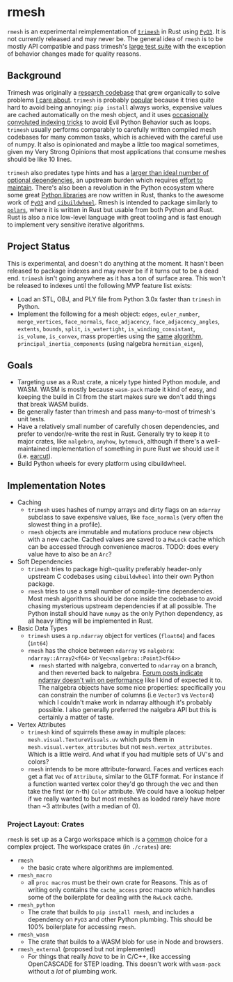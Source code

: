 # rmesh

`rmesh` is an experimental reimplementation of [`trimesh`](https://trimesh.org) in Rust using [`PyO3`](https://pyo3.rs). It is not currently released and may never be. The general idea of `rmesh` is to be mostly API compatible and pass trimesh's [large test suite](https://app.codecov.io/gh/mikedh/trimesh) with the exception of behavior changes made for quality reasons. 

## Background

Trimesh was originally a [research codebase](https://github.com/mikedh/ifab_archive) that grew organically to solve problems [I care about](https://carvewizard.com). `trimesh` is probably [popular](pypistats.org/packages/trimesh) because it tries quite hard to avoid being annoying: `pip install` always works, expensive values are cached automatically on the mesh object, and it uses [occasionally convoluted indexing tricks](https://github.com/mikedh/trimesh/blob/4c83215f3ad749c4d4596598dbb6bcc26c0647cf/trimesh/exchange/obj.py#L137-L151) to avoid Evil Python Behavior such as loops. `trimesh` usually performs comparably to carefully written compiled mesh codebases for many common tasks, which is achieved with the careful use of numpy. It also is opinionated and maybe a little too magical sometimes, given my Very Strong Opinions that most applications that consume meshes should be like 10 lines.

`trimesh` also predates type hints and has a [larger than ideal number of optional dependencies](https://trimesh.org/install.html#dependency-overview), an upstream burden which requires [effort to maintain](https://github.com/trimesh). There's also been a revolution in the Python ecosystem where some great [Python libraries](https://github.com/astral-sh/ruff) are now written in Rust, thanks to the awesome work of [`PyO3`](https://pyo3.rs) and [`cibuildwheel`](https://github.com/pypa/cibuildwheel). Rmesh is intended to package similarly to [`polars`](https://pola.rs/), where it is written in Rust but usable from both Python and Rust. Rust is also a nice low-level language with great tooling and is fast enough to implement very sensitive iterative algorithms.

## Project Status

This is experimental, and doesn't do anything at the moment. It hasn't been released to package indexes and may never be if it turns out to be a dead end. `trimesh` isn't going anywhere as it has a ton of surface area. This won't be released to indexes until the following MVP feature list exists:

- Load an STL, OBJ, and PLY file from Python 3.0x faster than `trimesh` in Python.
- Implement the following for a mesh object: `edges`, `euler_number`, `merge_vertices`, `face_normals`, `face_adjacency`, `face_adjacency_angles`, `extents`, `bounds`, `split`, `is_watertight`, `is_winding_consistant`, `is_volume`, `is_convex`, mass properties using the [same](https://github.com/mikedh/trimesh/blob/76b2bd31d32a1231320f8151d94f99e77ac8dc5b/trimesh/triangles.py#L214-L329) [algorithm](http://www.geometrictools.com/Documentation/PolyhedralMassProperties.pdf), `principal_inertia_components` (using nalgebra `hermitian_eigen`),

## Goals
- Targeting use as a Rust crate, a nicely type hinted Python module, and WASM. WASM is mostly because `wasm-pack` made it kind of easy, and keeping the build in CI from the start makes sure we don't add things that break WASM builds.
- Be generally faster than trimesh and pass many-to-most of trimesh's unit tests.
- Have a relatively small number of carefully chosen dependencies, and prefer to vendor/re-write the rest in Rust. Generally try to keep it to major crates, like `nalgebra`, `anyhow`, `bytemuck`, although if there's a well-maintained implementation of something in pure Rust we should use it (i.e. [earcut](https://github.com/ciscorn/earcut-rs)).
- Build Python wheels for every platform using cibuildwheel.


## Implementation Notes

- Caching
  - `trimesh` uses hashes of numpy arrays and dirty flags on an `ndarray` subclass to save expensive values, like `face_normals` (very often the slowest thing in a profile).
  - `rmesh` objects are immutable and mutations produce new objects with a new cache. Cached values are saved to a `RwLock` cache which can be accessed through convenience macros. TODO: does every value have to also be an `Arc`?
- Soft Dependencies
  - `trimesh` tries to package high-quality preferably header-only upstream C codebases using `cibuildwheel` into their own Python package.
  - `rmesh` tries to use a small number of compile-time dependencies. Most mesh algorithms should be done inside the codebase to avoid chasing mysterious upstream dependencies if at all possible. The Python install should have `numpy` as the only Python dependency, as all  heavy lifting will be implemented in Rust. 
- Basic Data Types
  - `trimesh` uses a `np.ndarray` object for vertices (`float64`) and faces (`int64`)
  - `rmesh` has the choice between `ndarray` vs `nalgebra`:  `ndarray::Array2<f64>` or `Vec<nalgebra::Point3<f64>>`
    - `rmesh` started with nalgebra, converted to `ndarray` on a branch, and then reverted back to nalgebra. [Forum posts indicate ndarray doesn't win on performance](https://users.rust-lang.org/t/is-it-possible-to-improve-ndarray-performance-vs-nalgebra/94114) like I kind of expected it to. The nalgebra objects have some nice properties: specifically you can constrain the number of columns (i.e `Vector3` vs `Vector4`) which I couldn't make work in ndarray although it's probably possible. I also generally preferred the nalgebra API but this is certainly a matter of taste.
- Vertex Attributes
  - `trimesh` kind of squirrels these away in multiple places: `mesh.visual.TextureVisuals.uv` which puts them in `mesh.visual.vertex_attributes` but not `mesh.vertex_attributes`. Which is a little weird. And what if you had multiple sets of UV's and colors?
  - `rmesh` intends to be more attribute-forward. Faces and vertices each get a flat `Vec` of `Attribute`, similar to the GLTF format. For instance if a function wanted vertex color they'd go through the vec and then take the first (or n-th) `Color` attribute. We could have a lookup helper if we really wanted to but most meshes as loaded rarely have more than ~3 attributes (with a median of 0).


### Project Layout: Crates

`rmesh` is set up as a Cargo workspace which is a [common](https://github.com/gfx-rs/wgpu) choice for a complex project. The workspace crates (in `./crates`) are:
  - `rmesh`
    - the basic crate where algorithms are implemented.
  - `rmesh_macro`
    - all `proc macros` must be their own crate for Reasons. This as of writing only contains the `cache_access` proc macro which handles some of the boilerplate for dealing with the `RwLock` cache.
  - `rmesh_python`
    - The crate that builds to `pip install rmesh`, and includes a dependency on `PyO3` and other Python plumbing. This should be 100% boilerplate for accessing `rmesh`.
  - `rmesh_wasm`
    - The crate that builds to a WASM blob for use in Node and browsers.
  - `rmesh_external` (proposed but not implemented)
    - For things that really *have* to be in C/C++, like accessing OpenCASCADE for STEP loading. This doesn't work with `wasm-pack` without a *lot* of plumbing work.
